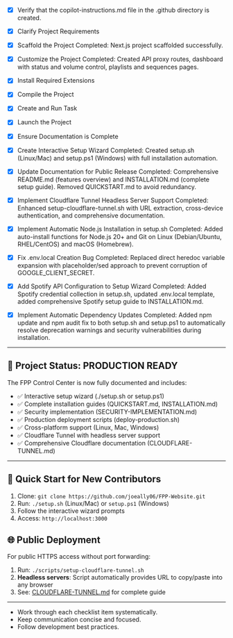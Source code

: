 - [x] Verify that the copilot-instructions.md file in the .github directory is created.

- [x] Clarify Project Requirements

- [x] Scaffold the Project
	Completed: Next.js project scaffolded successfully.

- [x] Customize the Project
	Completed: Created API proxy routes, dashboard with status and volume control, playlists and sequences pages.

- [x] Install Required Extensions

- [x] Compile the Project

- [x] Create and Run Task

- [x] Launch the Project

- [x] Ensure Documentation is Complete

- [x] Create Interactive Setup Wizard
	Completed: Created setup.sh (Linux/Mac) and setup.ps1 (Windows) with full installation automation.

- [x] Update Documentation for Public Release
	Completed: Comprehensive README.md (features overview) and INSTALLATION.md (complete setup guide). Removed QUICKSTART.md to avoid redundancy.

- [x] Implement Cloudflare Tunnel Headless Server Support
	Completed: Enhanced setup-cloudflare-tunnel.sh with URL extraction, cross-device authentication, and comprehensive documentation.

- [x] Implement Automatic Node.js Installation in setup.sh
	Completed: Added auto-install functions for Node.js 20+ and Git on Linux (Debian/Ubuntu, RHEL/CentOS) and macOS (Homebrew).

- [x] Fix .env.local Creation Bug
	Completed: Replaced direct heredoc variable expansion with placeholder/sed approach to prevent corruption of GOOGLE_CLIENT_SECRET.

- [x] Add Spotify API Configuration to Setup Wizard
	Completed: Added Spotify credential collection in setup.sh, updated .env.local template, added comprehensive Spotify setup guide to INSTALLATION.md.

- [x] Implement Automatic Dependency Updates
	Completed: Added npm update and npm audit fix to both setup.sh and setup.ps1 to automatically resolve deprecation warnings and security vulnerabilities during installation.

---

## 🎯 Project Status: PRODUCTION READY

The FPP Control Center is now fully documented and includes:
- ✅ Interactive setup wizard (./setup.sh or setup.ps1)
- ✅ Complete installation guides (QUICKSTART.md, INSTALLATION.md)
- ✅ Security implementation (SECURITY-IMPLEMENTATION.md)
- ✅ Production deployment scripts (deploy-production.sh)
- ✅ Cross-platform support (Linux, Mac, Windows)
- ✅ Cloudflare Tunnel with headless server support
- ✅ Comprehensive Cloudflare documentation (CLOUDFLARE-TUNNEL.md)

---

## 🚀 Quick Start for New Contributors

1. Clone: `git clone https://github.com/joeally06/FPP-Website.git`
2. Run: `./setup.sh` (Linux/Mac) or `setup.ps1` (Windows)
3. Follow the interactive wizard prompts
4. Access: `http://localhost:3000`

## 🌐 Public Deployment

For public HTTPS access without port forwarding:
1. Run: `./scripts/setup-cloudflare-tunnel.sh`
2. **Headless servers**: Script automatically provides URL to copy/paste into any browser
3. See: [CLOUDFLARE-TUNNEL.md](../docs/CLOUDFLARE-TUNNEL.md) for complete guide

---

- Work through each checklist item systematically.
- Keep communication concise and focused.
- Follow development best practices.

